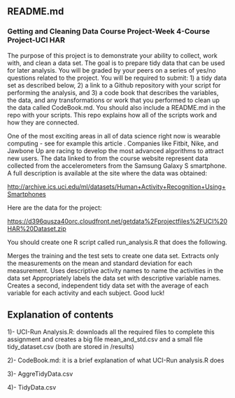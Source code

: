 ## README.md
### Getting and Cleaning Data Course Project-Week 4-Course Project-UCI HAR

The purpose of this project is to demonstrate your ability to collect, work with, and clean a data set. The goal is to prepare tidy data that can be used for later analysis. You will be graded by your peers on a series of yes/no questions related to the project. You will be required to submit: 1) a tidy data set as described below, 2) a link to a Github repository with your script for performing the analysis, and 3) a code book that describes the variables, the data, and any transformations or work that you performed to clean up the data called CodeBook.md. You should also include a README.md in the repo with your scripts. This repo explains how all of the scripts work and how they are connected.

One of the most exciting areas in all of data science right now is wearable computing - see for example this article . Companies like Fitbit, Nike, and Jawbone Up are racing to develop the most advanced algorithms to attract new users. The data linked to from the course website represent data collected from the accelerometers from the Samsung Galaxy S smartphone. A full description is available at the site where the data was obtained:

http://archive.ics.uci.edu/ml/datasets/Human+Activity+Recognition+Using+Smartphones

Here are the data for the project:

https://d396qusza40orc.cloudfront.net/getdata%2Fprojectfiles%2FUCI%20HAR%20Dataset.zip

You should create one R script called run_analysis.R that does the following.

Merges the training and the test sets to create one data set.
Extracts only the measurements on the mean and standard deviation for each measurement. 
Uses descriptive activity names to name the activities in the data set
Appropriately labels the data set with descriptive variable names. 
Creates a second, independent tidy data set with the average of each variable for each activity and each subject. 
Good luck!

## Explanation of contents
1)- UCI-Run Analysis.R: downloads all the required files to complete this assignment and creates a big file mean_and_std.csv and a small file tidy_dataset.csv (both are stored in /results)

2)- CodeBook.md: it is a brief explanation of what UCI-Run analysis.R does

3)- AggreTidyData.csv

4)- TidyData.csv
